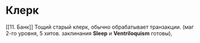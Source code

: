 # Клерк
[[11. Банк]]
Тощий старый клерк, обычно обрабатывает транзакции. 
(маг 2-го уровня, 5 хитов. заклинания **Sleep** и **Ventriloquism** готовы),  